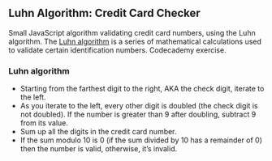 ## Luhn Algorithm: Credit Card Checker
Small JavaScript algorithm validating credit card numbers, using the Luhn algorithm. The [Luhn algorithm](https://en.wikipedia.org/wiki/Luhn_algorithm) is a series of mathematical calculations used to validate certain identification numbers. Codecademy exercise.

### Luhn algorithm

- Starting from the farthest digit to the right, AKA the check digit, iterate to the left.
- As you iterate to the left, every other digit is doubled (the check digit is not doubled). If the number is greater than 9 after doubling, subtract 9 from its value.
- Sum up all the digits in the credit card number.
- If the sum modulo 10 is 0 (if the sum divided by 10 has a remainder of 0) then the number is valid, otherwise, it’s invalid.

